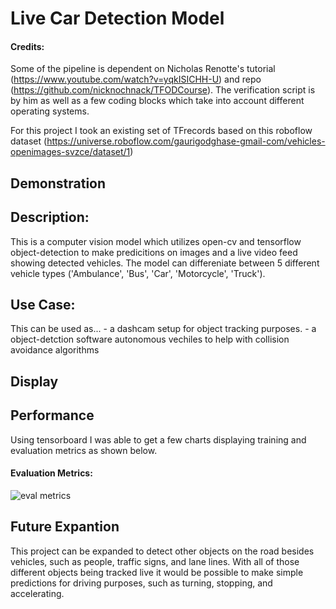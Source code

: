 # Live Car Detection Model

#### Credits:

Some of the pipeline is dependent on Nicholas Renotte's tutorial (https://www.youtube.com/watch?v=yqkISICHH-U) and repo (https://github.com/nicknochnack/TFODCourse). The verification script is by him as well as a few coding blocks which take into account different operating systems.

For this project I took an existing set of TFrecords based on this roboflow dataset (https://universe.roboflow.com/gaurigodghase-gmail-com/vehicles-openimages-svzce/dataset/1)

## Demonstration

## Description:

This is a computer vision model which utilizes open-cv and tensorflow object-detection to make predicitions on images and a live video feed showing detected vehicles. The model can differeniate between 5 different vehicle types ('Ambulance', 'Bus', 'Car', 'Motorcycle', 'Truck').

## Use Case:

This can be used as...
    - a dashcam setup for object tracking purposes.
    - a object-detction software autonomous vechiles to help with collision avoidance algorithms
    
## Display
    
## Performance
 
Using tensorboard I was able to get a few charts displaying training and evaluation metrics as shown below.

#### Evaluation Metrics:

![eval metrics](https://drive.google.com/file/d/10xcjETkT295KyEex8RFaHwmdqfSh5hoD/view?usp=sharing)
 
## Future Expantion
 
This project can be expanded to detect other objects on the road besides vehicles, such as people, traffic signs, and lane lines. 
With all of those different objects being tracked live it would be possible to make simple predictions for driving purposes, such as turning, stopping, and accelerating.


